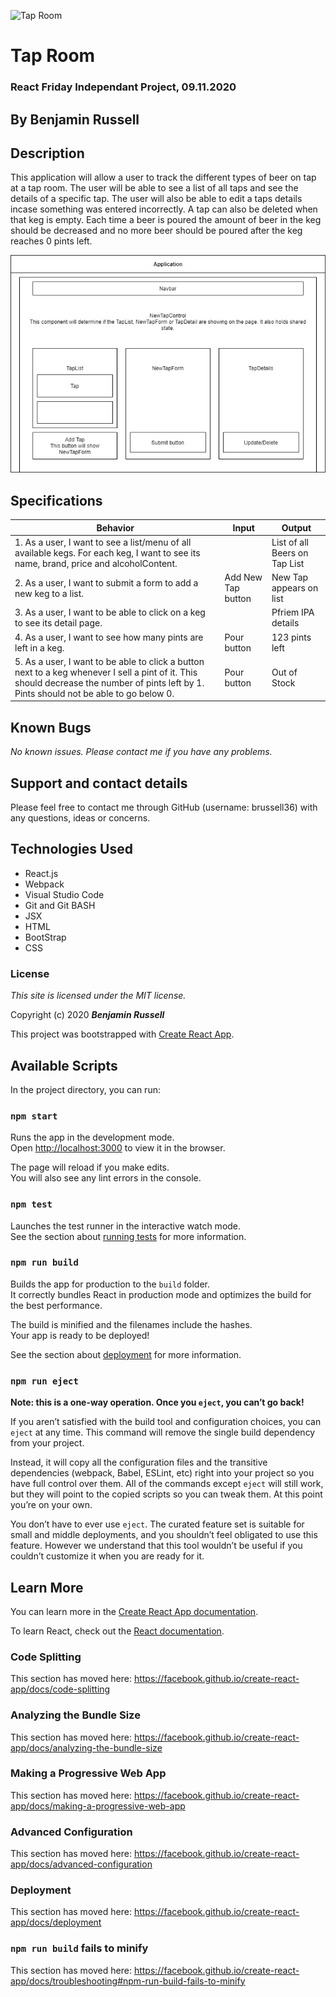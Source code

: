 ![Tap Room](https://www.seriouseats.com/2019/09/DinaAvila_PDXBreweries_Final_HighRES-DinaAvila_ModernTimes_DSC0254_-1500x1125.jpg)
# Tap Room

### React Friday Independant Project, 09.11.2020

## By Benjamin Russell

## Description

This application will allow a user to track the different types of beer on tap at a tap room. The user will be able to see a list of all taps and see the details of a specific tap. The user will also be able to edit a taps details incase something was entered incorrectly. A tap can also be deleted when that keg is empty. Each time a beer is poured the amount of beer in the keg should be decreased and no more beer should be poured after the keg reaches 0 pints left.

![App Diagram](public/TapRoom.draw.io.png)

## Specifications

| Behavior | Input | Output |
| -------- | ----- | ------ |
| 1. As a user, I want to see a list/menu of all available kegs. For each keg, I want to see its name, brand, price and alcoholContent. |  | List of all Beers on Tap List |
| 2. As a user, I want to submit a form to add a new keg to a list. | Add New Tap button | New Tap appears on list |
| 3. As a user, I want to be able to click on a keg to see its detail page. |  | Pfriem IPA details |
| 4. As a user, I want to see how many pints are left in a keg. | Pour button | 123 pints left |
| 5. As a user, I want to be able to click a button next to a keg whenever I sell a pint of it. This should decrease the number of pints left by 1. Pints should not be able to go below 0. | Pour button | Out of Stock |

## Known Bugs

_No known issues. Please contact me if you have any problems._

## Support and contact details

Please feel free to contact me through GitHub (username: brussell36) with any questions, ideas or concerns. 

## Technologies Used

* React.js
* Webpack
* Visual Studio Code 
* Git and Git BASH 
* JSX
* HTML
* BootStrap
* CSS

### License

*This site is licensed under the MIT license.*

Copyright (c) 2020 **_Benjamin Russell_**


This project was bootstrapped with [Create React App](https://github.com/facebook/create-react-app).

## Available Scripts

In the project directory, you can run:

### `npm start`

Runs the app in the development mode.<br />
Open [http://localhost:3000](http://localhost:3000) to view it in the browser.

The page will reload if you make edits.<br />
You will also see any lint errors in the console.

### `npm test`

Launches the test runner in the interactive watch mode.<br />
See the section about [running tests](https://facebook.github.io/create-react-app/docs/running-tests) for more information.

### `npm run build`

Builds the app for production to the `build` folder.<br />
It correctly bundles React in production mode and optimizes the build for the best performance.

The build is minified and the filenames include the hashes.<br />
Your app is ready to be deployed!

See the section about [deployment](https://facebook.github.io/create-react-app/docs/deployment) for more information.

### `npm run eject`

**Note: this is a one-way operation. Once you `eject`, you can’t go back!**

If you aren’t satisfied with the build tool and configuration choices, you can `eject` at any time. This command will remove the single build dependency from your project.

Instead, it will copy all the configuration files and the transitive dependencies (webpack, Babel, ESLint, etc) right into your project so you have full control over them. All of the commands except `eject` will still work, but they will point to the copied scripts so you can tweak them. At this point you’re on your own.

You don’t have to ever use `eject`. The curated feature set is suitable for small and middle deployments, and you shouldn’t feel obligated to use this feature. However we understand that this tool wouldn’t be useful if you couldn’t customize it when you are ready for it.

## Learn More

You can learn more in the [Create React App documentation](https://facebook.github.io/create-react-app/docs/getting-started).

To learn React, check out the [React documentation](https://reactjs.org/).

### Code Splitting

This section has moved here: https://facebook.github.io/create-react-app/docs/code-splitting

### Analyzing the Bundle Size

This section has moved here: https://facebook.github.io/create-react-app/docs/analyzing-the-bundle-size

### Making a Progressive Web App

This section has moved here: https://facebook.github.io/create-react-app/docs/making-a-progressive-web-app

### Advanced Configuration

This section has moved here: https://facebook.github.io/create-react-app/docs/advanced-configuration

### Deployment

This section has moved here: https://facebook.github.io/create-react-app/docs/deployment

### `npm run build` fails to minify

This section has moved here: https://facebook.github.io/create-react-app/docs/troubleshooting#npm-run-build-fails-to-minify
